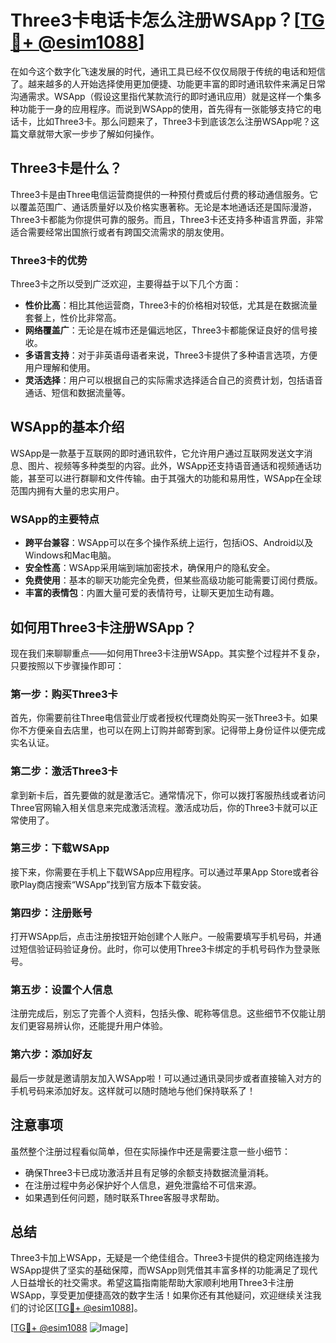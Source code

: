 # Three3卡电话卡怎么注册WSApp？[[TG💪+ @esim1088](https://t.me/s/esim1088)]

在如今这个数字化飞速发展的时代，通讯工具已经不仅仅局限于传统的电话和短信了。越来越多的人开始选择使用更加便捷、功能更丰富的即时通讯软件来满足日常沟通需求。WSApp（假设这里指代某款流行的即时通讯应用）就是这样一个集多种功能于一身的应用程序。而说到WSApp的使用，首先得有一张能够支持它的电话卡，比如Three3卡。那么问题来了，Three3卡到底该怎么注册WSApp呢？这篇文章就带大家一步步了解如何操作。

## Three3卡是什么？

Three3卡是由Three电信运营商提供的一种预付费或后付费的移动通信服务。它以覆盖范围广、通话质量好以及价格实惠著称。无论是本地通话还是国际漫游，Three3卡都能为你提供可靠的服务。而且，Three3卡还支持多种语言界面，非常适合需要经常出国旅行或者有跨国交流需求的朋友使用。

### Three3卡的优势

Three3卡之所以受到广泛欢迎，主要得益于以下几个方面：

- **性价比高**：相比其他运营商，Three3卡的价格相对较低，尤其是在数据流量套餐上，性价比非常高。
- **网络覆盖广**：无论是在城市还是偏远地区，Three3卡都能保证良好的信号接收。
- **多语言支持**：对于非英语母语者来说，Three3卡提供了多种语言选项，方便用户理解和使用。
- **灵活选择**：用户可以根据自己的实际需求选择适合自己的资费计划，包括语音通话、短信和数据流量等。

## WSApp的基本介绍

WSApp是一款基于互联网的即时通讯软件，它允许用户通过互联网发送文字消息、图片、视频等多种类型的内容。此外，WSApp还支持语音通话和视频通话功能，甚至可以进行群聊和文件传输。由于其强大的功能和易用性，WSApp在全球范围内拥有大量的忠实用户。

### WSApp的主要特点

- **跨平台兼容**：WSApp可以在多个操作系统上运行，包括iOS、Android以及Windows和Mac电脑。
- **安全性高**：WSApp采用端到端加密技术，确保用户的隐私安全。
- **免费使用**：基本的聊天功能完全免费，但某些高级功能可能需要订阅付费版。
- **丰富的表情包**：内置大量可爱的表情符号，让聊天更加生动有趣。

## 如何用Three3卡注册WSApp？

现在我们来聊聊重点——如何用Three3卡注册WSApp。其实整个过程并不复杂，只要按照以下步骤操作即可：

### 第一步：购买Three3卡

首先，你需要前往Three电信营业厅或者授权代理商处购买一张Three3卡。如果你不方便亲自去店里，也可以在网上订购并邮寄到家。记得带上身份证件以便完成实名认证。

### 第二步：激活Three3卡

拿到新卡后，首先要做的就是激活它。通常情况下，你可以拨打客服热线或者访问Three官网输入相关信息来完成激活流程。激活成功后，你的Three3卡就可以正常使用了。

### 第三步：下载WSApp

接下来，你需要在手机上下载WSApp应用程序。可以通过苹果App Store或者谷歌Play商店搜索“WSApp”找到官方版本下载安装。

### 第四步：注册账号

打开WSApp后，点击注册按钮开始创建个人账户。一般需要填写手机号码，并通过短信验证码验证身份。此时，你可以使用Three3卡绑定的手机号码作为登录账号。

### 第五步：设置个人信息

注册完成后，别忘了完善个人资料，包括头像、昵称等信息。这些细节不仅能让朋友们更容易辨认你，还能提升用户体验。

### 第六步：添加好友

最后一步就是邀请朋友加入WSApp啦！可以通过通讯录同步或者直接输入对方的手机号码来添加好友。这样就可以随时随地与他们保持联系了！

## 注意事项

虽然整个注册过程看似简单，但在实际操作中还是需要注意一些小细节：

- 确保Three3卡已成功激活并且有足够的余额支持数据流量消耗。
- 在注册过程中务必保护好个人信息，避免泄露给不可信来源。
- 如果遇到任何问题，随时联系Three客服寻求帮助。

## 总结

Three3卡加上WSApp，无疑是一个绝佳组合。Three3卡提供的稳定网络连接为WSApp提供了坚实的基础保障，而WSApp则凭借其丰富多样的功能满足了现代人日益增长的社交需求。希望这篇指南能帮助大家顺利地用Three3卡注册WSApp，享受更加便捷高效的数字生活！如果你还有其他疑问，欢迎继续关注我们的讨论区[[TG💪+ @esim1088](https://t.me/s/esim1088)]。

[[TG💪+ @esim1088](https://t.me/s/esim1088) ![Image](https://i.postimg.cc/4NQfJmqS/Snipaste-2025-05-13-00-14-12.png)]